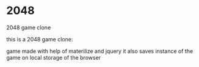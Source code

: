 # 2048
2048 game clone

this is a 2048 game clone:

game made with help of materilize and jquery
it also saves instance of the game on local storage of the browser


